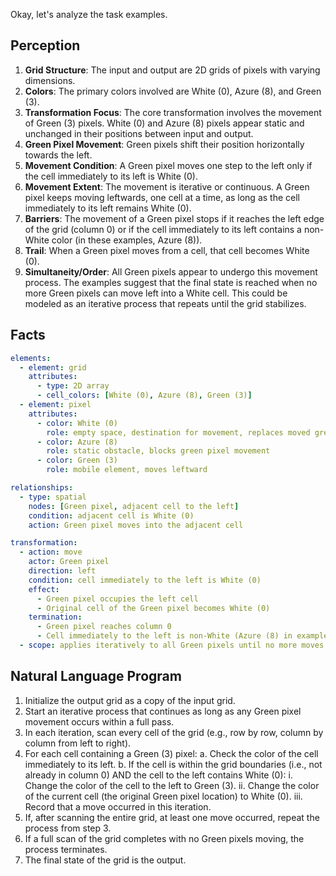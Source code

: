 Okay, let's analyze the task examples.

## Perception

1.  **Grid Structure**: The input and output are 2D grids of pixels with varying dimensions.
2.  **Colors**: The primary colors involved are White (0), Azure (8), and Green (3).
3.  **Transformation Focus**: The core transformation involves the movement of Green (3) pixels. White (0) and Azure (8) pixels appear static and unchanged in their positions between input and output.
4.  **Green Pixel Movement**: Green pixels shift their position horizontally towards the left.
5.  **Movement Condition**: A Green pixel moves one step to the left only if the cell immediately to its left is White (0).
6.  **Movement Extent**: The movement is iterative or continuous. A Green pixel keeps moving leftwards, one cell at a time, as long as the cell immediately to its left remains White (0).
7.  **Barriers**: The movement of a Green pixel stops if it reaches the left edge of the grid (column 0) or if the cell immediately to its left contains a non-White color (in these examples, Azure (8)).
8.  **Trail**: When a Green pixel moves from a cell, that cell becomes White (0).
9.  **Simultaneity/Order**: All Green pixels appear to undergo this movement process. The examples suggest that the final state is reached when no more Green pixels can move left into a White cell. This could be modeled as an iterative process that repeats until the grid stabilizes.

## Facts


```yaml
elements:
  - element: grid
    attributes:
      - type: 2D array
      - cell_colors: [White (0), Azure (8), Green (3)]
  - element: pixel
    attributes:
      - color: White (0)
        role: empty space, destination for movement, replaces moved green pixels
      - color: Azure (8)
        role: static obstacle, blocks green pixel movement
      - color: Green (3)
        role: mobile element, moves leftward

relationships:
  - type: spatial
    nodes: [Green pixel, adjacent cell to the left]
    condition: adjacent cell is White (0)
    action: Green pixel moves into the adjacent cell

transformation:
  - action: move
    actor: Green pixel
    direction: left
    condition: cell immediately to the left is White (0)
    effect:
      - Green pixel occupies the left cell
      - Original cell of the Green pixel becomes White (0)
    termination:
      - Green pixel reaches column 0
      - Cell immediately to the left is non-White (Azure (8) in examples)
  - scope: applies iteratively to all Green pixels until no more moves are possible in a full pass over the grid.
```


## Natural Language Program

1.  Initialize the output grid as a copy of the input grid.
2.  Start an iterative process that continues as long as any Green pixel movement occurs within a full pass.
3.  In each iteration, scan every cell of the grid (e.g., row by row, column by column from left to right).
4.  For each cell containing a Green (3) pixel:
    a.  Check the color of the cell immediately to its left.
    b.  If the cell is within the grid boundaries (i.e., not already in column 0) AND the cell to the left contains White (0):
        i.  Change the color of the cell to the left to Green (3).
        ii. Change the color of the current cell (the original Green pixel location) to White (0).
        iii. Record that a move occurred in this iteration.
5.  If, after scanning the entire grid, at least one move occurred, repeat the process from step 3.
6.  If a full scan of the grid completes with no Green pixels moving, the process terminates.
7.  The final state of the grid is the output.